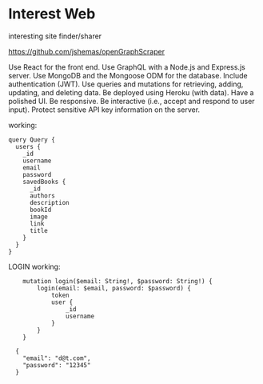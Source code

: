 # Interest Web

interesting site finder/sharer

https://github.com/jshemas/openGraphScraper

Use React for the front end.
Use GraphQL with a Node.js and Express.js server.
Use MongoDB and the Mongoose ODM for the database.
Include authentication (JWT).
Use queries and mutations for retrieving, adding, updating, and deleting data.
Be deployed using Heroku (with data).
Have a polished UI.
Be responsive.
Be interactive (i.e., accept and respond to user input).
Protect sensitive API key information on the server.

working:

```
query Query {
  users {
    _id
    username
    email
    password
    savedBooks {
      _id
      authors
      description
      bookId
      image
      link
      title
    }
  }
}
```

LOGIN working:

```
    mutation login($email: String!, $password: String!) {
        login(email: $email, password: $password) {
            token
            user {
                _id
                username
            }
        }
    }

  {
    "email": "d@t.com",
    "password": "12345"
  }
```
